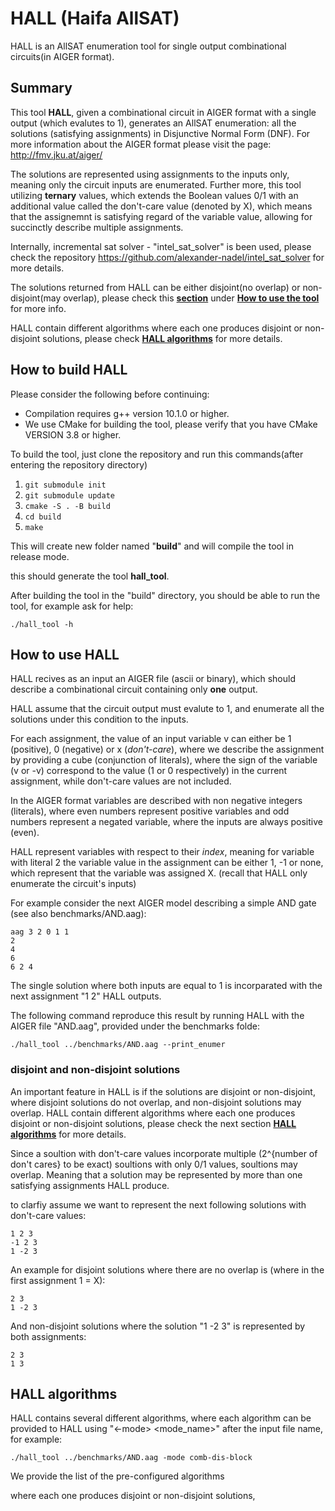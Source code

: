 # HALL (Haifa AllSAT)

HALL is an AllSAT enumeration tool for single output combinational circuits(in AIGER format).

## Summary

This tool **HALL**, given a combinational circuit in AIGER format with a single output (which evalutes to 1), generates an AllSAT enumeration: all the solutions (satisfying assignments) in Disjunctive Normal Form (DNF). For more information about the AIGER format please visit the page: http://fmv.jku.at/aiger/

The solutions are represented using assignments to the inputs only, meaning only the circuit inputs are enumerated.
Further more, this tool utilizing **ternary** values, which extends the Boolean values 0/1 with an additional value called the don't-care value (denoted by X), which means that the assignemnt is satisfying regard of the variable value, allowing for succinctly describe multiple assignments.

Internally, incremental sat solver - "intel_sat_solver" is been used, please check the repository https://github.com/alexander-nadel/intel_sat_solver for more details.

The solutions returned from HALL can be either disjoint(no overlap) or non-disjoint(may overlap), please check this [**section**](#disjoint-and-non-disjoint-solutions) under [**How to use the tool**](#how-to-use-the-tool) for more info.

HALL contain different algorithms where each one produces disjoint or non-disjoint solutions, please check [**HALL algorithms**](#hall-algorithms) for more details.

## How to build HALL

Please consider the following before continuing: 
- Compilation requires g++ version 10.1.0 or higher.
- We use CMake for building the tool, please verify that you have CMake VERSION 3.8 or higher.

To build the tool, just clone the repository and run this commands(after entering the repository directory)

1.  ```git submodule init```
2.  ```git submodule update```
3.	```cmake -S . -B build```
4.  ```cd build```
5.  ```make```

This will create new folder named "**build**" and will compile the tool in release mode.

this should generate the tool **hall_tool**.

After building the tool in the "build" directory, you should be able to run the tool, for example ask for help:

```
./hall_tool -h
```

## How to use HALL

HALL recives as an input an AIGER file (ascii or binary), which should describe a combinational circuit containing only **one** output.

HALL assume that the circuit output must evalute to 1, and enumerate all the solutions under this condition to the inputs.

For each assignment, the value of an input variable v can either be 1 (positive), 0 (negative) or x (*don't-care*), where we describe the assignment by providing a cube (conjunction of literals), where the sign of the variable (v or -v) correspond to the value (1 or 0 respectively) in the current assignment, while don't-care values are not included.

In the AIGER format variables are described with non negative integers (literals), where even numbers represent positive variables and odd numbers represent a negated variable, where the inputs are always positive (even).

HALL represent variables with respect to their *index*, meaning for variable with literal 2 the variable value in the assignment can be either 1, -1 or none, which represent that the variable was assigned X. (recall that HALL only enumerate the circuit's inputs)

For example consider the next AIGER model describing a simple AND gate (see also benchmarks/AND.aag):

```
aag 3 2 0 1 1
2
4
6
6 2 4
```
The single solution where both inputs are equal to 1 is incorparated with the next assignment "1 2" HALL outputs.

The following command reproduce this result by running HALL with the AIGER file "AND.aag", provided under the benchmarks folde:

```
./hall_tool ../benchmarks/AND.aag --print_enumer
```

### disjoint and non-disjoint solutions

An important feature in HALL is if the solutions are disjoint or non-disjoint, where disjoint solutions do not overlap, and non-disjoint solutions may overlap.
HALL contain different algorithms where each one produces disjoint or non-disjoint solutions, please check the next section [**HALL algorithms**](#hall-algorithms) for more details.

Since a soultion with don't-care values incorporate multiple (2^{number of don't cares} to be exact) soultions with only 0/1 values, soultions may overlap. Meaning that a solution may be represented by more than one satisfying assignments HALL produce. 


to clarfiy assume we want to represent the next following solutions with don't-care values:

```
1 2 3
-1 2 3
1 -2 3
```
An example for disjoint solutions where there are no overlap is (where in the first assignment 1 = X):

```
2 3 
1 -2 3
```

And non-disjoint solutions where the solution "1 -2 3" is represented by both assignments:

```
2 3
1 3
```


## HALL algorithms

HALL contains several different algorithms, where each algorithm can be provided to HALL using "<-mode> <mode_name>" after the input file name, for example:

```
./hall_tool ../benchmarks/AND.aag -mode comb-dis-block
```

We provide the list of the pre-configured algorithms

where each one produces disjoint or non-disjoint solutions, 
